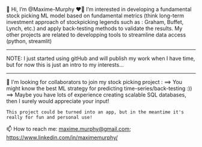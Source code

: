 👋 Hi, I’m @Maxime-Murphy
❤️‍🔥 I’m interested in developing a fundamental stock picking ML model based on fundamental metrics (think long-term investment approach of stockpicking legends such as :    Graham, Buffet, Lynch, etc.) and apply back-testing methods to validate the results. 
   My other projects are related to developping tools to streamline data access (python, streamlit)
***
NOTE: I just started using gitHub and will publish my work when I have time, but for now this is just an intro to my interests... 
***
👀 I'm looking for collaborators to join my stock picking project  : 
    ==> You might know the best ML strategy for predicting time-series/back-testing :))
    ==> Maybe you have lots of experience creating scalable SQL databases, then I surely would appreciate your input!
    
    This project could be turned into an app, but in the meantime it's really for fun and personal use!
    
📫 How to reach me: maxime.murphy@gmail.com; https://www.linkedin.com/in/maximemurphy/

<!---
Maxime-Murphy/Maxime-Murphy is a ✨ special ✨ repository because its `README.md` (this file) appears on your GitHub profile.
You can click the Preview link to take a look at your changes.
--->
